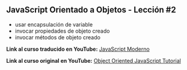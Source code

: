 ## JavaScript Orientado a Objetos - Lección #2

* usar encapsulación de variable
* invocar propiedades de objeto creado
* invocar métodos de objeto creado



**Link al curso traducido en YouTube:** [JavaScript Moderno](https://www.youtube.com/channel/UCuSHTq2yiCY5QBNoEXv8JpA/)

**Link al curso original en YouTube:** [Object Oriented JavaScript Tutorial](https://www.youtube.com/playlist?list=PL4cUxeGkcC9i5yvDkJgt60vNVWffpblB7)